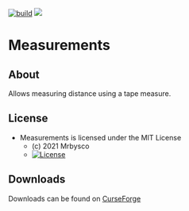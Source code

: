 [![build](https://github.com/Mrbysco/Measurements/actions/workflows/build.yml/badge.svg)](https://github.com/Mrbysco/Measurements/actions/workflows/build.yml) 
[![](http://cf.way2muchnoise.eu/versions/478559.svg)](https://www.curseforge.com/minecraft/mc-mods/measurements)
# Measurements #

## About ##
Allows measuring distance using a tape measure.


## License ##
* Measurements is licensed under the MIT License
  - (c) 2021 Mrbysco
  - [![License](https://img.shields.io/badge/License-MIT-red.svg?style=flat)](http://opensource.org/licenses/MIT)

## Downloads ##
Downloads can be found on [CurseForge](https://www.curseforge.com/minecraft/mc-mods/measurements)
